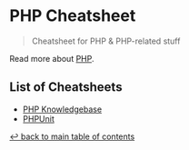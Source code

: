 # PHP Cheatsheet
> Cheatsheet for PHP & PHP-related stuff

Read more about [PHP](https://www.php.net/).

## List of Cheatsheets

* [PHP Knowledgebase](php-knowledgebase.md)
* [PHPUnit](phpunit.md)

[↩ back to main table of contents](../README.md#main-table-of-contents)
